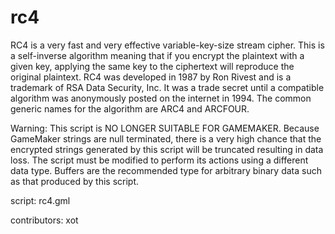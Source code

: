 rc4
===

RC4 is a very fast and very effective variable-key-size stream cipher. This
is a self-inverse algorithm meaning that if you encrypt the plaintext with
a given key, applying the same key to the ciphertext will reproduce the
original plaintext. RC4 was developed in 1987 by Ron Rivest and is a trademark
of RSA Data Security, Inc. It was a trade secret until a compatible algorithm
was anonymously posted on the internet in 1994. The common generic names for
the algorithm are ARC4 and ARCFOUR.

Warning: This script is NO LONGER SUITABLE FOR GAMEMAKER. Because GameMaker
strings are null terminated, there is a very high chance that the encrypted
strings generated by this script will be truncated resulting in data loss.
The script must be modified to perform its actions using a different data
type. Buffers are the recommended type for arbitrary binary data such as
that produced by this script.

script: rc4.gml

contributors: xot
